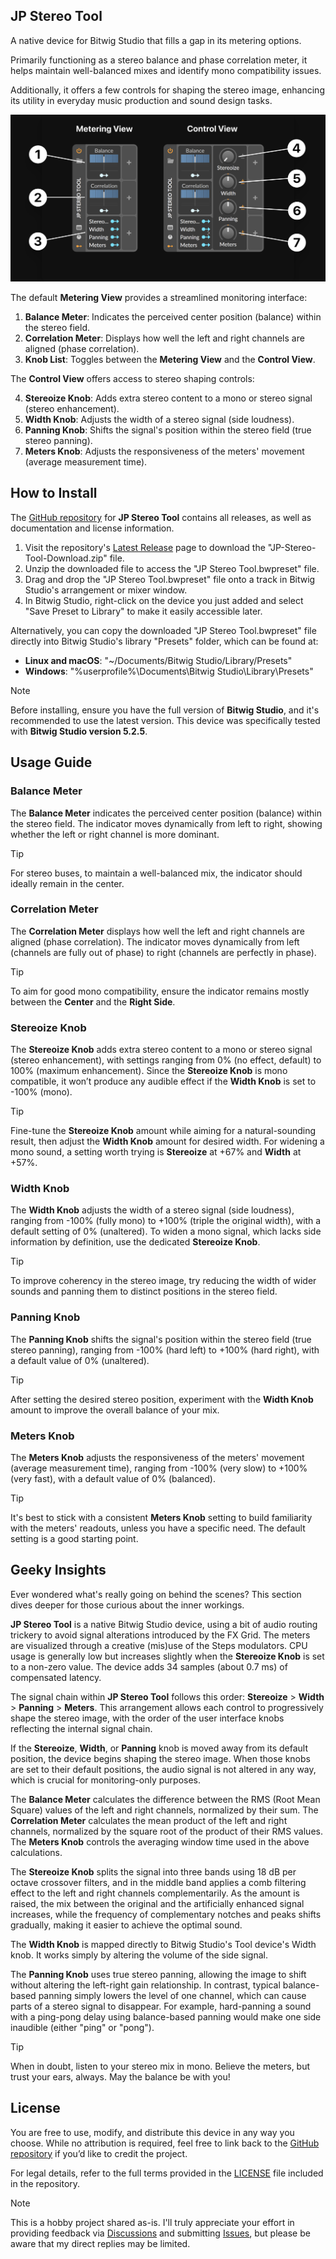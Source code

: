 ## JP Stereo Tool

A native device for Bitwig Studio that fills a gap in its metering options.

Primarily functioning as a stereo balance and phase correlation meter, it helps maintain well-balanced mixes and identify mono compatibility issues.

Additionally, it offers a few controls for shaping the stereo image, enhancing its utility in everyday music production and sound design tasks.

![User Interface Overview](https://github.com/JanuszPelc/StereoTool/raw/main/Assets/Images/Overview.png)

The default **Metering View** provides a streamlined monitoring interface:

1. **Balance Meter**: Indicates the perceived center position (balance) within the stereo field.
2. **Correlation Meter**: Displays how well the left and right channels are aligned (phase correlation).
3. **Knob List**: Toggles between the **Metering View** and the **Control View**.

The **Control View** offers access to stereo shaping controls:

4. **Stereoize Knob**: Adds extra stereo content to a mono or stereo signal (stereo enhancement).
5. **Width Knob**: Adjusts the width of a stereo signal (side loudness).
6. **Panning Knob**: Shifts the signal's position within the stereo field (true stereo panning).
7. **Meters Knob**: Adjusts the responsiveness of the meters' movement (average measurement time).

## How to Install

The [GitHub repository](https://github.com/JanuszPelc/StereoTool) for **JP Stereo Tool** contains all releases, as well as documentation and license information.

1. Visit the repository's [Latest Release](https://github.com/JanuszPelc/StereoTool/releases/latest) page to download the "JP-Stereo-Tool-Download.zip" file.
2. Unzip the downloaded file to access the "JP Stereo Tool.bwpreset" file.
3. Drag and drop the "JP Stereo Tool.bwpreset" file onto a track in Bitwig Studio's arrangement or mixer window.
4. In Bitwig Studio, right-click on the device you just added and select "Save Preset to Library" to make it easily accessible later.

Alternatively, you can copy the downloaded "JP Stereo Tool.bwpreset" file directly into Bitwig Studio's library "Presets" folder, which can be found at:

- **Linux and macOS**: "~/Documents/Bitwig Studio/Library/Presets"
- **Windows**: "%userprofile%\Documents\Bitwig Studio\Library\Presets"

> [!NOTE]
> Before installing, ensure you have the full version of **Bitwig Studio**, and it's recommended to use the latest version. This device was specifically tested with **Bitwig Studio version 5.2.5**.

## Usage Guide

### Balance Meter

The **Balance Meter** indicates the perceived center position (balance) within the stereo field. The indicator moves dynamically from left to right, showing whether the left or right channel is more dominant.

> [!TIP]
> For stereo buses, to maintain a well-balanced mix, the indicator should ideally remain in the center.

### Correlation Meter

The **Correlation Meter** displays how well the left and right channels are aligned (phase correlation). The indicator moves dynamically from left (channels are fully out of phase) to right (channels are perfectly in phase).

> [!TIP]
> To aim for good mono compatibility, ensure the indicator remains mostly between the **Center** and the **Right Side**.

### Stereoize Knob

The **Stereoize Knob** adds extra stereo content to a mono or stereo signal (stereo enhancement), with settings ranging from 0% (no effect, default) to 100% (maximum enhancement). Since the **Stereoize Knob** is mono compatible, it won’t produce any audible effect if the **Width Knob** is set to -100% (mono).

> [!TIP]
> Fine-tune the **Stereoize Knob** amount while aiming for a natural-sounding result, then adjust the **Width Knob** amount for desired width. For widening a mono sound, a setting worth trying is **Stereoize** at +67% and **Width** at +57%.

### Width Knob

The **Width Knob** adjusts the width of a stereo signal (side loudness), ranging from -100% (fully mono) to +100% (triple the original width), with a default setting of 0% (unaltered). To widen a mono signal, which lacks side information by definition, use the dedicated **Stereoize Knob**.

> [!TIP]
> To improve coherency in the stereo image, try reducing the width of wider sounds and panning them to distinct positions in the stereo field.

### Panning Knob

The **Panning Knob** shifts the signal's position within the stereo field (true stereo panning), ranging from -100% (hard left) to +100% (hard right), with a default value of 0% (unaltered).

> [!TIP]
> After setting the desired stereo position, experiment with the **Width Knob** amount to improve the overall balance of your mix.

### Meters Knob

The **Meters Knob** adjusts the responsiveness of the meters' movement (average measurement time), ranging from -100% (very slow) to +100% (very fast), with a default value of 0% (balanced).

> [!TIP]
> It's best to stick with a consistent **Meters Knob** setting to build familiarity with the meters' readouts, unless you have a specific need. The default setting is a good starting point.

## Geeky Insights

Ever wondered what's really going on behind the scenes? This section dives deeper for those curious about the inner workings.

**JP Stereo Tool** is a native Bitwig Studio device, using a bit of audio routing trickery to avoid signal alterations introduced by the FX Grid. The meters are visualized through a creative (mis)use of the Steps modulators. CPU usage is generally low but increases slightly when the **Stereoize Knob** is set to a non-zero value. The device adds 34 samples (about 0.7 ms) of compensated latency.

The signal chain within **JP Stereo Tool** follows this order: **Stereoize** > **Width** > **Panning** > **Meters**. This arrangement allows each control to progressively shape the stereo image, with the order of the user interface knobs reflecting the internal signal chain.

If the **Stereoize**, **Width**, or **Panning** knob is moved away from its default position, the device begins shaping the stereo image. When those knobs are set to their default positions, the audio signal is not altered in any way, which is crucial for monitoring-only purposes.

The **Balance Meter** calculates the difference between the RMS (Root Mean Square) values of the left and right channels, normalized by their sum. The **Correlation Meter** calculates the mean product of the left and right channels, normalized by the square root of the product of their RMS values. The **Meters Knob** controls the averaging window time used in the above calculations.

The **Stereoize Knob** splits the signal into three bands using 18 dB per octave crossover filters, and in the middle band applies a comb filtering effect to the left and right channels complementarily. As the amount is raised, the mix between the original and the artificially enhanced signal increases, while the frequency of complementary notches and peaks shifts gradually, making it easier to achieve the optimal sound.

The **Width Knob** is mapped directly to Bitwig Studio's Tool device's Width knob. It works simply by altering the volume of the side signal.

The **Panning Knob** uses true stereo panning, allowing the image to shift without altering the left-right gain relationship. In contrast, typical balance-based panning simply lowers the level of one channel, which can cause parts of a stereo signal to disappear. For example, hard-panning a sound with a ping-pong delay using balance-based panning would make one side inaudible (either "ping" or "pong").

> [!TIP]
> When in doubt, listen to your stereo mix in mono. Believe the meters, but trust your ears, always. May the balance be with you!

## License

You are free to use, modify, and distribute this device in any way you choose. While no attribution is required, feel free to link back to the [GitHub repository](https://github.com/JanuszPelc/StereoTool) if you’d like to credit the project.

For legal details, refer to the full terms provided in the [LICENSE](https://github.com/JanuszPelc/StereoTool/blob/main/LICENSE) file included in the repository.

> [!NOTE]
> This is a hobby project shared as-is. I'll truly appreciate your effort in providing feedback via [Discussions](https://github.com/JanuszPelc/StereoTool/discussions) and submitting [Issues](https://github.com/JanuszPelc/StereoTool/issues), but please be aware that my direct replies may be limited.
